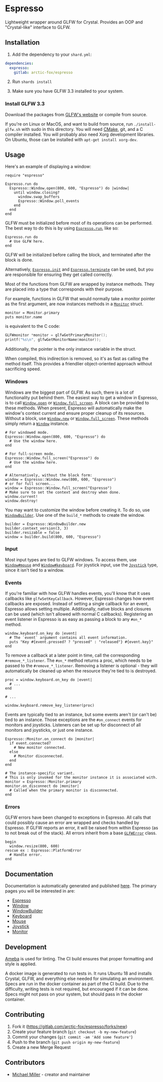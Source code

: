 # Espresso

Lightweight wrapper around GLFW for Crystal.
Provides an OOP and "Crystal-like" interface to GLFW.

## Installation

1. Add the dependency to your `shard.yml`:

```yaml
dependencies:
  expresso:
    gitlab: arctic-fox/espresso
```

2. Run `shards install`

3. Make sure you have GLFW 3.3 installed to your system.

### Install GLFW 3.3

Download the packages from [GLFW's website](https://www.glfw.org/download.html)
or compile from source.

If you're on Linux or MacOS, and want to build from source,
run `./install-glfw.sh` with sudo in this directory.
You will need [CMake](https://cmake.org/), git, and a C compiler installed.
You will probably also need Xorg development libraries.
On Ubuntu, those can be installed with `apt-get install xorg-dev`.

## Usage

Here's an example of displaying a window:

```crystal
require "espresso"

Espresso.run do
  Espresso::Window.open(800, 600, "Espresso") do |window|
    until window.closing?
      window.swap_buffers
      Espresso::Window.poll_events
    end
  end
end
```

GLFW must be initialized before most of its operations can be performed.
The best way to do this is by using
[`Espresso.run`](https://arctic-fox.gitlab.io/espresso/Espresso.html#run%28joystick_hat_buttons%3ABool%3F%3Dnil%2Ccocoa_chdir_resources%3ABool%3F%3Dnil%2Ccocoa_menubar%3ABool%3F%3Dnil%2C%26block%29-instance-method),
like so:

```crystal
Espresso.run do
  # Use GLFW here.
end
```

GLFW will be initialized before calling the block,
and terminated after the block is done.

Alternatively,
[`Espresso.init`](https://arctic-fox.gitlab.io/espresso/Espresso.html#init%28joystick_hat_buttons%3ABool%3F%3Dnil%2Ccocoa_chdir_resources%3ABool%3F%3Dnil%2Ccocoa_menubar%3ABool%3F%3Dnil%29%3ANil-instance-method)
and
[`Espresso.terminate`](https://arctic-fox.gitlab.io/espresso/Espresso.html#terminate%3ANil-instance-method)
can be used,
but you are responsible for ensuring they get called correctly.

Most of the functions from GLFW are wrapped by instance methods.
They are placed into a type that corresponds with their purpose.

For example, functions in GLFW that would normally take a monitor pointer as the first argument,
are now instances methods in a [`Monitor`](https://arctic-fox.gitlab.io/espresso/Espresso/Monitor.html) struct.

```crystal
monitor = Monitor.primary
puts monitor.name
```

is equivalent to the C code:

```c
GLFWmonitor *monitor = glfwGetPrimaryMonitor();
printf("%s\n", glfwGetMonitorName(monitor));
```

Additionally, the pointer is the only instance variable in the struct.

When compiled, this indirection is removed, so it's as fast as calling the method itself.
This provides a friendlier object-oriented approach without sacrificing speed.

### Windows

Windows are the biggest part of GLFW.
As such, there is a lot of functionality put behind them.
The easiest way to get a window in Espresso, is to call
[`Window.open`](https://arctic-fox.gitlab.io/espresso/Espresso/Window.html#open%28width%3AInt32%2Cheight%3AInt32%2Ctitle%3AString%2C%26block%29-class-method)
or
[`Window.full_screen`](https://arctic-fox.gitlab.io/espresso/Espresso/Window.html#full_screen%28title%3AString%2C%26block%29-class-method).
A block can be provided to these methods.
When present, Espresso will automatically make the window's context current and ensure proper cleanup of its resources.
Without a block, use
[`Window.new`](https://arctic-fox.gitlab.io/espresso/Espresso/Window.html#new%28width%3AInt32%2Cheight%3AInt32%2Ctitle%3AString%29-class-method)
or
[`Window.full_screen`](https://arctic-fox.gitlab.io/espresso/Espresso/Window.html#full_screen%28title%3AString%29-class-method).
These methods simply return a [`Window`](https://arctic-fox.gitlab.io/espresso/Espresso/Window.html) instance.

```crystal
# For windowed mode.
Espresso::Window.open(800, 600, "Espresso") do
  # Use the window here.
end

# For full-screen mode.
Espresso::Window.full_screen("Espresso") do
  # Use the window here.
end

# Alternatively, without the block form:
window = Espresso::Window.new(800, 600, "Espresso")
# or for full screen...
window = Espresso::Window.full_screen("Espresso")
# Make sure to set the context and destroy when done.
window.current!
window.destroy!
```

You may want to customize the window before creating it.
To do so, use [`WindowBuilder`](https://arctic-fox.gitlab.io/espresso/Espresso/WindowBuilder.html).
Use one of the `build_*` methods to create the window.

```crystal
builder = Espresso::WindowBuilder.new
builder.context_version(3, 3)
builder.resizable = false
window = builder.build(800, 600, "Espresso")
```

### Input

Most input types are tied to GLFW windows.
To access them, use
[`Window#mouse`](https://arctic-fox.gitlab.io/espresso/Espresso/Window.html#mouse-instance-method) and
[`Window#keyboard`](https://arctic-fox.gitlab.io/espresso/Espresso/Window.html#keyboard-instance-method).
For joystick input, use the [`Joystick`](https://arctic-fox.gitlab.io/espresso/Espresso/Joystick.html)
type, since it isn't tied to a window.

### Events

If you're familiar with how GLFW handles events,
you'll know that it uses callbacks like `glfwSetKeyCallback`.
However, Espresso changes how event callbacks are exposed.
Instead of setting a single callback for an event, Espresso allows setting multiple.
Additionally, native blocks and closures can be used (which isn't allowed with normal C callbacks).
Registering an event listener in Espresso is as easy as passing a  block to any `#on_*` method.

```crystal
window.keyboard.on_key do |event|
  # The `event` argument contains all event information.
  puts "Key #{event.pressed? ? "pressed" : "released"} #{event.key}"
end
```

To remove a callback at a later point in time, call the corresponding `#remove_*_listener`.
The `#on_*` method returns a proc, which needs to be passed to the `#remove_*_listener`.
Removing a listener is optional - they will automatically be cleaned up when the resource they're tied to is destroyed.

```crystal
proc = window.keyboard.on_key do |event|
  # ...
end

# ...

window.keyboard.remove_key_listener(proc)
```

Events are typically tied to an instance, but some events aren't (or can't be) tied to an instance.
Those exceptions are the `#on_connect` events for monitors and joysticks.
Listeners can be set up for disconnect of all monitors and joysticks, or just one instance.

```crystal
Espresso::Monitor.on_connect do |monitor|
  if event.connected?
    # New monitor connected.
  else
    # Monitor disconnected.
  end
end

# The instance-specific variant.
# This is only invoked for the monitor instance it is associated with.
monitor = Espresso::Monitor.primary
monitor.on_disconnect do |monitor|
  # Called when the primary monitor is disconnected.
end
```

### Errors

GLFW errors have been changed to exceptions in Espresso.
All calls that could possibly cause an error are wrapped and checks handled by Espresso.
If GLFW reports an error, it will be raised from within Espresso (as to not break out of the stack).
All errors inherit from a base [`GLFWError`](https://arctic-fox.gitlab.io/espresso/Espresso/GLFWError.html) class.

```crystal
begin
  window.resize(800, 600)
rescue ex : Espresso::PlatformError
  # Handle error.
end
```

## Documentation

Documentation is automatically generated and published [here](https://arctic-fox.gitlab.io/espresso/).
The primary pages you will be interested in are:

- [Espresso](https://arctic-fox.gitlab.io/espresso/Espresso.html)
- [Window](https://arctic-fox.gitlab.io/espresso/Espresso/Window.html)
- [WindowBuilder](https://arctic-fox.gitlab.io/espresso/Espresso/WindowBuilder.html)
- [Keyboard](https://arctic-fox.gitlab.io/espresso/Espresso/Keyboard.html)
- [Mouse](https://arctic-fox.gitlab.io/espresso/Espresso/Mouse.html)
- [Joystick](https://arctic-fox.gitlab.io/espresso/Espresso/Joystick.html)
- [Monitor](https://arctic-fox.gitlab.io/espresso/Espresso/Monitor.html)

## Development

[Ameba](https://github.com/veelenga/ameba) is used for linting.
The CI build ensures that proper formatting and style is applied.

A docker image is generated to run tests in.
It runs Ubuntu 18 and installs Crystal, GLFW, and everything else needed for simulating an environment.
Specs are run in the docker container as part of the CI build.
Due to the difficulty, writing tests is not required, but encouraged if it can be done.
Specs might not pass on your system, but should pass in the docker container.

## Contributing

1. Fork it (<https://gitlab.com/arctic-fox/espresso/forks/new>)
2. Create your feature branch (`git checkout -b my-new-feature`)
3. Commit your changes (`git commit -am 'Add some feature'`)
4. Push to the branch (`git push origin my-new-feature`)
5. Create a new Merge Request

## Contributors

- [Michael Miller](https://gitlab.com/arctic-fox) - creator and maintainer
